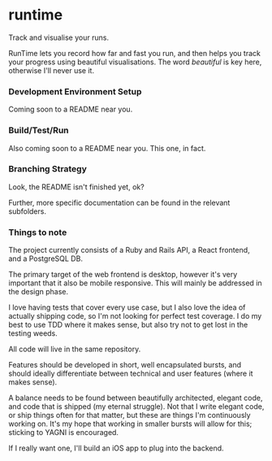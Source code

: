 # runtime
Track and visualise your runs.

RunTime lets you record how far and fast you run, and then helps you track your progress using
beautiful visualisations. The word *beautiful* is key here, otherwise I'll never use it.

### Development Environment Setup
Coming soon to a README near you.

### Build/Test/Run
Also coming soon to a README near you. This one, in fact.

### Branching Strategy
Look, the README isn't finished yet, ok?

Further, more specific documentation can be found in the relevant subfolders.

### Things to note

The project currently consists of a Ruby and Rails API, a React frontend, and a PostgreSQL DB.

The primary target of the web frontend is desktop, however it's very important that it also be
mobile responsive. This will mainly be addressed in the design phase.

I love having tests that cover every use case, but I also love the idea of actually shipping code,
so I'm not looking for perfect test coverage. I do my best to use TDD where it makes sense, but also
try not to get lost in the testing weeds. 

All code will live in the same repository.

Features should be developed in short, well encapsulated bursts, and should ideally differentiate 
between technical and user features (where it makes sense).

A balance needs to be found between beautifully architected, elegant code, and code that is
shipped (my eternal struggle). Not that I write elegant code, or ship things often for that matter,
but these are things I'm continuously working on.
It's my hope that working in smaller bursts will allow for this; sticking to YAGNI is
encouraged.

If I really want one, I'll build an iOS app to plug into the backend.
